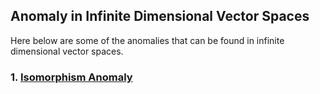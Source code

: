 ## Anomaly in Infinite Dimensional Vector Spaces

Here below are some of the anomalies that can be found in infinite dimensional vector spaces.

### 1. [Isomorphism Anomaly](IsomorphismAnomaly.html)
